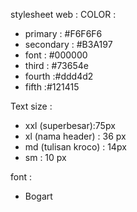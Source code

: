 stylesheet web :
COLOR :
- primary : #F6F6F6
- secondary : #B3A197
- font : #000000
- third : #73654e
- fourth :#ddd4d2
- fifth :#121415

Text size :
- xxl (superbesar):75px
- xl (nama header) : 36 px 
- md (tulisan kroco) : 14px
- sm : 10 px


font :
- Bogart